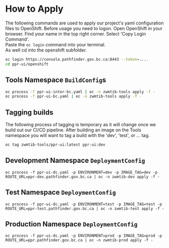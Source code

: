 # How to Apply

The following commands are used to apply our project's yaml configuration files to OpenShift.  Before usage you need to logon.  Open OpenShift in your browser. 
Find your name in the top right corner. Select 'Copy Login Command'.  
Paste the ```oc login``` command into your terminal.  
As well cd into the openshift subfolder.

```bash
oc login https://console.pathfinder.gov.bc.ca:8443 --token=....
cd ppr-ui/openshift
```

## Tools Namespace `BuildConfig`s

```bash
oc process -f ppr-ui-inter-bc.yaml | oc -n zwmtib-tools apply -f -
oc process -f ppr-ui-bc.yaml | oc -n zwmtib-tools apply -f -
```

## Tagging builds

The following process of tagging is temporary as it will change once we build out our CI/CD pipeline.
After building an image on the Tools namespace you will want to tag a build with the 'dev', 'test', or ... tag.

```bash
oc tag zwmtib-tools/ppr-ui:latest ppr-ui:dev
```  


## Development Namespace `DeploymentConfig`

```
oc process -f ppr-ui-dc.yaml -p ENVIRONMENT=dev -p IMAGE_TAG=dev -p ROUTE_URL=ppr-dev.pathfinder.gov.bc.ca | oc -n zwmtib-dev apply -f -
```

## Test Namespace `DeploymentConfig`

```
oc process -f ppr-ui-dc.yaml -p ENVIRONMENT=test -p IMAGE_TAG=test -p ROUTE_URL=ppr-test.pathfinder.gov.bc.ca | oc -n zwmtib-test apply -f -
```

## Production Namespace `DeploymentConfig`

```
oc process -f ppr-ui-dc.yaml -p ENVIRONMENT=prod -p IMAGE_TAG=prod -p ROUTE_URL=ppr.pathfinder.gov.bc.ca | oc -n zwmtib-prod apply -f -
```
